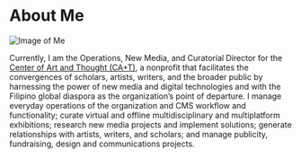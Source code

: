 <h1>About Me</h1>

![Image of Me](http://www.janchristianbernabe.com/wp-content/uploads/2013/05/5-27-13.jpg)

Currently, I am the Operations, New Media, and Curatorial Director for the [Center of Art and Thought (CA+T)](http://www.centerforartandthought.org), a nonprofit that facilitates the convergences of scholars, artists, writers, and the broader public by harnessing the power of new media and digital technologies and with the Filipino global diaspora as the organization’s point of departure. I manage everyday operations of the organization and CMS workflow and functionality; curate virtual and offline multidisciplinary and multiplatform exhibitions; research new media projects and implement solutions; generate relationships with artists, writers, and scholars; and manage publicity, fundraising, design and communications projects.
